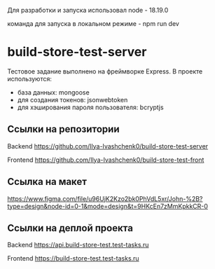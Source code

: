 Для разработки и запуска использовал node - 18.19.0

команда для запуска в локальном режиме - npm run dev

# build-store-test-server
Тестовое задание выполнено на фреймворке Express.
В проекте используются:
- база данных: mongoose
- для создания токенов: jsonwebtoken
- для хэширования пароля пользователя: bcryptjs

## Ссылки на репозитории

Backend https://github.com/Ilya-Ivashchenk0/build-store-test-server

Frontend https://github.com/Ilya-Ivashchenk0/build-store-test-front

## Ссылка на макет

https://www.figma.com/file/u96UjK2Kzo2bk0PhVdL5xr/John-%2B?type=design&node-id=0-1&mode=design&t=9HKcEn7zMmKpkkCR-0

## Ссылки на деплой проекта

Backend https://api.build-store-test.test-tasks.ru

Frontend https://build-store-test.test-tasks.ru
